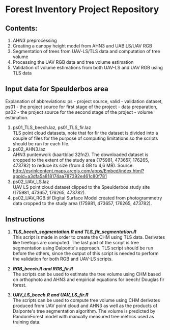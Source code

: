 # Forest Inventory Project Repository

## Contents:
1. AHN3 preprocessing
2. Creating a canopy height model from AHN3 and UAB LS/UAV RGB
3. Segmentation of trees from UAV-LS/TLS data and computation of tree volume
4. Processing the UAV RGB data and tree volume estimation
5. Validation of volume estimations from both UAV-LS and UAV RGB using TLS data

## Input data for Speulderbos area
Explanation of abbreviations: ps - project source, valid - validation dataset, ps01 - the project source for first stage of the project - data preparation, ps02 - the project source for the second stage of the project - volume estimation.  
1. ps01_TLS_beech.laz, ps01_TLS_fir.laz  
TLS point cloud datasets, note that for fir the dataset is divided into a couple of files for the purpose of computing limitations so the scripts should be run for each file.  
2. ps02_AHN3.laz  
AHN3 puntenwolk (kaartblad 32fn2). The downloaded dataset is cropped to the extent of the study area (175981, 473657, 176265, 473782) to reduce its size (from 4 GB to 4,6 MB). Source: http://esrinlcontent.maps.arcgis.com/apps/Embed/index.html?appid=a3dfa5a818174aa787392e461c80f781 
3. ps02_UAV_LS.laz  
UAV LS point cloud dataset clipped to the Speulderbos study site (175981, 473657, 176265, 473782).  
4. ps02_UAV_RGB.tif
Digital Surface Model created from photogrammetry data cropped to the study area (175981, 473657, 176265, 473782).  

## Instructions  
1.  ***TLS_beech_segmentation.R and TLS_fir_segmentation.R***  
This script is made in order to create the CHM using TLS data. Derivates like treetops are computed. The last part of the script is tree segmentation using Dalponte's approach. TLS script should be run before the others, since the output of this script is needed to perform the validation for both RGB and UAV-LS scripts.  

2. ***RGB_beech.R and RGB_fir.R***   
The scripts can be used to estimate the tree volume using CHM based on orthophoto and AHN3 and empirical equations for beech/ Douglas fir forest.

3. ***UAV_LS_beech.R and UAV_LS_fir.R***   
The scripts can be used to compute tree volume using CHM derivates produced from UAV point cloud and AHN3 as well as the products of Dalponte's tree segmentation algorithm. The volume is predicted by RandomForest model with manually measured tree metrics used as training data.



